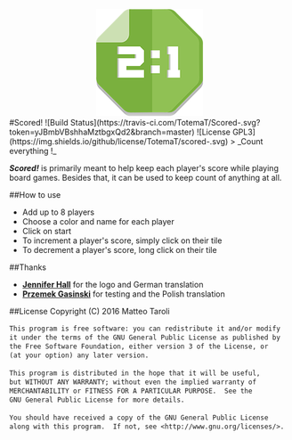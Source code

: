 <div align="center">
	<img src="app/src/main/res/mipmap-xxxhdpi/ic_launcher.png"/>
</div>
#Scored! ![Build Status](https://travis-ci.com/TotemaT/Scored-.svg?token=yJBmbVBshhaMztbgxQd2&branch=master) ![License GPL3](https://img.shields.io/github/license/TotemaT/scored-.svg)
> _Count everything !_

***Scored!*** is primarily meant to help keep each player's score while playing board games. Besides that, it can be used to keep count of anything at all.

##How to use

- Add up to 8 players
- Choose a color and name for each player
- Click on start
- To increment a player's score, simply click on their tile
- To decrement a player's score, long click on their tile

##Thanks
- **[Jennifer Hall](https://www.instagram.com/yourcottonmouth/)** for the logo and German translation
- **[Przemek Gasinski](https://github.com/Soofe)** for testing and the Polish translation

##License
    Copyright (C) 2016  Matteo Taroli
    
    This program is free software: you can redistribute it and/or modify
    it under the terms of the GNU General Public License as published by
    the Free Software Foundation, either version 3 of the License, or
    (at your option) any later version.
    
    This program is distributed in the hope that it will be useful,
    but WITHOUT ANY WARRANTY; without even the implied warranty of
    MERCHANTABILITY or FITNESS FOR A PARTICULAR PURPOSE.  See the
    GNU General Public License for more details.
    
    You should have received a copy of the GNU General Public License
    along with this program.  If not, see <http://www.gnu.org/licenses/>.